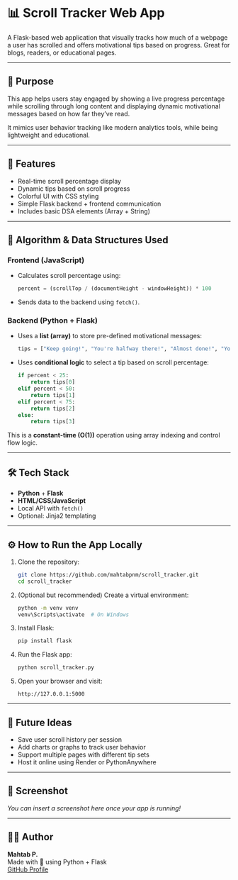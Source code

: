 # 📊 Scroll Tracker Web App

A Flask-based web application that visually tracks how much of a webpage a user has scrolled and offers motivational tips based on progress. Great for blogs, readers, or educational pages.

---

## 🎯 Purpose

This app helps users stay engaged by showing a live progress percentage while scrolling through long content and displaying dynamic motivational messages based on how far they’ve read.

It mimics user behavior tracking like modern analytics tools, while being lightweight and educational.

---

## 🚀 Features

- Real-time scroll percentage display
- Dynamic tips based on scroll progress
- Colorful UI with CSS styling
- Simple Flask backend + frontend communication
- Includes basic DSA elements (Array + String)

---

## 🧠 Algorithm & Data Structures Used

### Frontend (JavaScript)
- Calculates scroll percentage using:
  ```js
  percent = (scrollTop / (documentHeight - windowHeight)) * 100
  ```
- Sends data to the backend using `fetch()`.

### Backend (Python + Flask)
- Uses a **list (array)** to store pre-defined motivational messages:
  ```python
  tips = ["Keep going!", "You're halfway there!", "Almost done!", "You made it to the end!"]
  ```
- Uses **conditional logic** to select a tip based on scroll percentage:
  ```python
  if percent < 25:
      return tips[0]
  elif percent < 50:
      return tips[1]
  elif percent < 75:
      return tips[2]
  else:
      return tips[3]
  ```

This is a **constant-time (O(1))** operation using array indexing and control flow logic.

---

## 🛠️ Tech Stack

- **Python** + **Flask**
- **HTML/CSS/JavaScript**
- Local API with `fetch()`
- Optional: Jinja2 templating

---

## ⚙️ How to Run the App Locally

1. Clone the repository:
   ```bash
   git clone https://github.com/mahtabpnm/scroll_tracker.git
   cd scroll_tracker
   ```

2. (Optional but recommended) Create a virtual environment:
   ```bash
   python -m venv venv
   venv\Scripts\activate  # On Windows
   ```

3. Install Flask:
   ```bash
   pip install flask
   ```

4. Run the Flask app:
   ```bash
   python scroll_tracker.py
   ```

5. Open your browser and visit:
   ```
   http://127.0.0.1:5000
   ```

---

## 🌟 Future Ideas

- Save user scroll history per session
- Add charts or graphs to track user behavior
- Support multiple pages with different tip sets
- Host it online using Render or PythonAnywhere

---

## 📸 Screenshot

*You can insert a screenshot here once your app is running!*

---

## 👩‍💻 Author

**Mahtab P.**  
Made with 💙 using Python + Flask  
[GitHub Profile](https://github.com/mahtabpnm)
